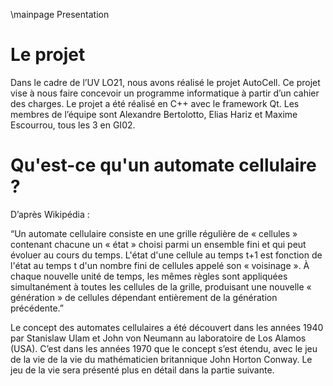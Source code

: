 \mainpage Presentation

# Le projet
Dans le cadre de l’UV LO21, nous avons réalisé le projet AutoCell. Ce projet vise à nous faire concevoir un programme informatique à partir d’un cahier des charges. Le projet a été réalisé en C++ avec le framework Qt. Les membres de l’équipe sont Alexandre Bertolotto, Elias Hariz et Maxime Escourrou, tous les 3 en GI02.

# Qu'est-ce qu'un automate cellulaire ?
D’après Wikipédia : 

“Un automate cellulaire consiste en une grille régulière de « cellules » contenant chacune un « état » choisi parmi un ensemble fini et qui peut évoluer au cours du temps. L'état d'une cellule au temps t+1 est fonction de l'état au temps t d'un nombre fini de cellules appelé son « voisinage ». À chaque nouvelle unité de temps, les mêmes règles sont appliquées simultanément à toutes les cellules de la grille, produisant une nouvelle « génération » de cellules dépendant entièrement de la génération précédente.”

Le concept des automates cellulaires a été découvert dans les années 1940 par Stanislaw Ulam et John von Neumann au laboratoire de Los Alamos (USA). C’est dans les années 1970 que le concept s’est étendu, avec le jeu de la vie de la vie du mathématicien britannique John Horton Conway. Le jeu de la vie sera présenté plus en détail dans la partie suivante.


